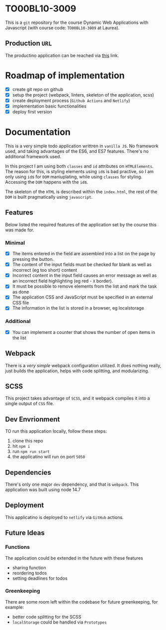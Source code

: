 # TO00BL10-3009

This is a `git` repository for the course Dynamic Web Applications with Javascript (with course code: `TO00BL10-3009` at Laurea).

## Production `URL`

The productino application can be reached via [this](https://zilahir-todo.netlify.app/) link.

# Roadmap of implementation

- [x] create git repo on github
- [x] setup the project (webpack, linters, skeleton of the application, scss)
- [x] create deployment process (`Github Actions` and `Netlify`)
- [x] implementation basic functionalities
- [x] deploy first version

# Documentation

This is a very simple todo application writtren in `vanilla JS`. No framework used, and taking advantages of the ES6, and ES7 features. There's no additional framework used.

In this project I am using both `classes` and `id` attributes on `HTMLElements`. The reason for this, is styling elements using `id`s is bad practive, so I am only using `id`s for `DOM` maniuplating, while using `classes` for styling. Accessing the `DOM` happens with the `id`s.

The skeleton of the `HTML` is described within the `index.html`, the rest of the `DOM` is built pragmatically using `javascript`.

## Features

Below listed the required features of the application set by the course this was made for.

### Minimal

- [x] The items entered in the field are assembled into a list on the page by pressing the button.
- [x] The content of the input fields must be checked for blank as well as incorrect (eg too short) content
- [x] Incorrect content in the input field causes an error message as well as an incorrect field highlighting (eg red - `X` border).
- [x] It must be possible to remove elements from the list and mark the task as done
- [x] The application CSS and JavaScript must be specified in an external CSS file
- [x] The information in the list is stored in a browser, eg localstorage

### Additional

- [x] You can implement a counter that shows the number of open items in the list

## Webpack

There is a _very simple_ webpack configuration utilized. It does nothing really, just builds the application, helps with code splitting, and modularizing.

## SCSS

This project takes advantage of `SCSS`, and it webpack compiles it into a single output of `CSS` file.

## Dev Envrionment

TO run this application locally, follow these steps:

1) clone this repo
2) hit `npm i`
3) run `npm run start`
4) the applicatino will run on port `5050`

## Dependencies

There's only one major `dev` dependency, and that is `webpack`. This application was built using node 14.7

## Deployment

This applicatino is deployed to `netlify` via `GitHub` actions.

## Future Ideas

### Functions

The application could be extended in the future with these features

- sharing function
- reordering todos
- setting deadlines for todos

### Greenkeeping

There are some room left within the codebase for future greenkeeping, for example: 

- better code splitting for the SCSS
- `localStorage` could be handled via `Prototypes`